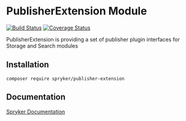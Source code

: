 # PublisherExtension Module
[![Build Status](https://travis-ci.org/spryker/publisher-extension.svg)](https://travis-ci.org/spryker/publisher-extension)
[![Coverage Status](https://coveralls.io/repos/github/spryker/publisher-extension/badge.svg)](https://coveralls.io/github/spryker/publisher-extension)

PublisherExtension is providing a set of publisher plugin interfaces for Storage and Search modules

## Installation

```
composer require spryker/publisher-extension
```

## Documentation

[Spryker Documentation](https://documentation.spryker.com/module_guide/overview.htm)
